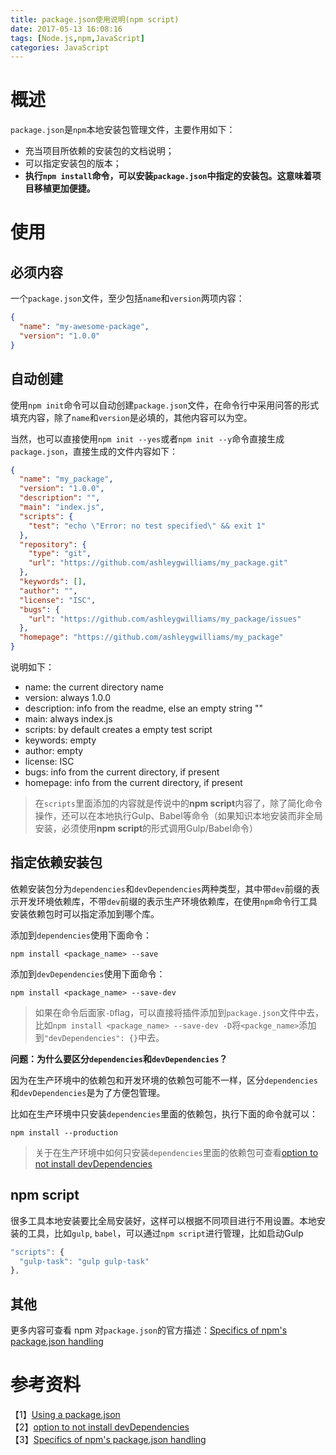 ```yaml
---
title: package.json使用说明(npm script)
date: 2017-05-13 16:08:16
tags: [Node.js,npm,JavaScript]
categories: JavaScript
---
```


# 概述

`package.json`是`npm`本地安装包管理文件，主要作用如下：   

- 充当项目所依赖的安装包的文档说明；   
- 可以指定安装包的版本；   
- **执行`npm install`命令，可以安装`package.json`中指定的安装包。这意味着项目移植更加便捷。**   

# 使用

## 必须内容

一个`package.json`文件，至少包括`name`和`version`两项内容：   

```json
{
  "name": "my-awesome-package",
  "version": "1.0.0"
}
```

## 自动创建

使用`npm init`命令可以自动创建`package.json`文件，在命令行中采用问答的形式填充内容，除了`name`和`version`是必填的，其他内容可以为空。   

当然，也可以直接使用`npm init --yes`或者`npm init --y`命令直接生成`package.json`，直接生成的文件内容如下：   

```json
{
  "name": "my_package",
  "version": "1.0.0",
  "description": "",
  "main": "index.js",
  "scripts": {
    "test": "echo \"Error: no test specified\" && exit 1"
  },
  "repository": {
    "type": "git",
    "url": "https://github.com/ashleygwilliams/my_package.git"
  },
  "keywords": [],
  "author": "",
  "license": "ISC",
  "bugs": {
    "url": "https://github.com/ashleygwilliams/my_package/issues"
  },
  "homepage": "https://github.com/ashleygwilliams/my_package"
}
```

说明如下：   
- name: the current directory name
- version: always 1.0.0
- description: info from the readme, else an empty string ""
- main: always index.js
- scripts: by default creates a empty test script
- keywords: empty
- author: empty
- license: ISC
- bugs: info from the current directory, if present
- homepage: info from the current directory, if present

> 在`scripts`里面添加的内容就是传说中的**npm script**内容了，除了简化命令操作，还可以在本地执行Gulp、Babel等命令（如果知识本地安装而非全局安装，必须使用**npm script**的形式调用Gulp/Babel命令）

## 指定依赖安装包

依赖安装包分为`dependencies`和`devDependencies`两种类型，其中带`dev`前缀的表示开发环境依赖库，不带`dev`前缀的表示生产环境依赖库，在使用`npm`命令行工具安装依赖包时可以指定添加到哪个库。   

添加到`dependencies`使用下面命令：

```bazaar
npm install <package_name> --save
```

添加到`devDependencies`使用下面命令：

```bazaar
npm install <package_name> --save-dev
```

> 如果在命令后面家`-D`flag，可以直接将插件添加到`package.json`文件中去，比如`npm install <package_name> --save-dev -D`将`<packge_name>`添加到`"devDependencies": {}`中去。

**问题：为什么要区分`dependencies`和`devDependencies`？**   

因为在生产环境中的依赖包和开发环境的依赖包可能不一样，区分`dependencies`和`devDependencies`是为了方便包管理。   

比如在生产环境中只安装`dependencies`里面的依赖包，执行下面的命令就可以：   

```bazaar
npm install --production
```

> 关于在生产环境中如何只安装`dependencies`里面的依赖包可查看[option to not install devDependencies](https://github.com/npm/npm/issues/1434)   

## npm script

很多工具本地安装要比全局安装好，这样可以根据不同项目进行不用设置。本地安装的工具，比如`gulp`, `babel`，可以通过`npm script`进行管理，比如启动Gulp   

```js
"scripts": {
  "gulp-task": "gulp gulp-task"
},
```

## 其他

更多内容可查看 npm 对`package.json`的官方描述：[Specifics of npm's package.json handling](https://docs.npmjs.com/files/package.json)   

# 参考资料

【1】[Using a package.json](https://docs.npmjs.com/getting-started/using-a-package.json)   
【2】[option to not install devDependencies](https://github.com/npm/npm/issues/1434)   
【3】[Specifics of npm's package.json handling](https://docs.npmjs.com/files/package.json)   
